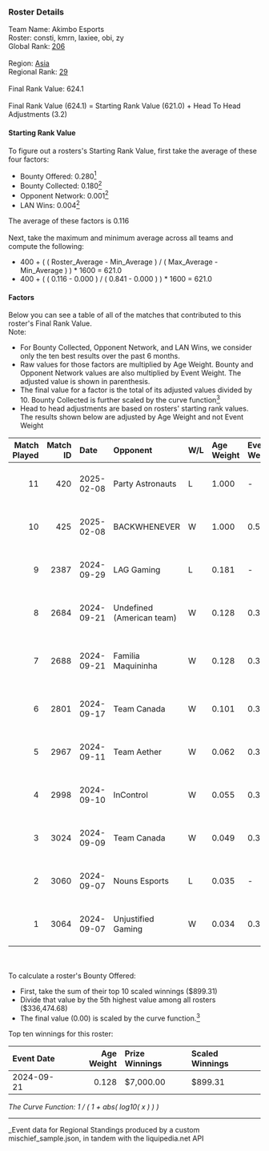 ### Roster Details<br />
Team Name: Akimbo Esports<br />
Roster: consti, kmrn, laxiee, obi, zy<br />
Global Rank: [206](../../standings_global_2025_03_01.md)<br />
<br />
Region: [Asia]( ../../standings_asia_2025_03_01.md)<br />
Regional Rank: [29]( ../../standings_asia_2025_03_01.md)<br />
<br />
Final Rank Value:  624.1<br />
<br />
Final Rank Value (624.1) = Starting Rank Value (621.0) + Head To Head Adjustments (3.2)<br />

#### Starting Rank Value<br />
To figure out a rosters's Starting Rank Value, first take the average of these four factors:<br />
- Bounty Offered: 0.280[<sup>1</sup>](#table2)
- Bounty Collected: 0.180[<sup>2</sup>](#table1)
- Opponent Network: 0.001[<sup>2</sup>](#table1)
- LAN Wins: 0.004[<sup>2</sup>](#table1)

The average of these factors is 0.116<br />
<br />
Next, take the maximum and minimum average across all teams and compute the following:<br />
- 400 + ( ( Roster_Average - Min_Average ) / ( Max_Average - Min_Average ) ) * 1600 = 621.0
- 400 + ( ( 0.116 - 0.000 ) / ( 0.841 - 0.000 ) ) * 1600 = 621.0


#### Factors<br />
Below you can see a table of all of the matches that contributed to this roster's Final Rank Value.<br />
Note:<br />

- For Bounty Collected, Opponent Network, and LAN Wins, we consider only the ten best results over the past 6 months.
- Raw values for those factors are multiplied by Age Weight. Bounty and Opponent Network values are also multiplied by Event Weight. The adjusted value is shown in parenthesis.
- The final value for a factor is the total of its adjusted values divided by 10. Bounty Collected is further scaled by the curve function[<sup>3</sup>](#curveFunction)
- Head to head adjustments are based on rosters' starting rank values. The results shown below are adjusted by Age Weight and not Event Weight
<span id="table1"></span><br />


| Match Played | Match ID | Date       | Opponent                  | W/L | Age Weight | Event Weight | Bounty Collected | Opponent Network | LAN Wins  | H2H Adj. | Roster                        |
| -: | -: | :- | :- | :- | :- | :- | :- | :- | :- | -: | :- |
|           11 |      420 | 2025-02-08 | Party Astronauts          | L   | 1.000      | -            | -                | -                | -         |    -7.89 | consti, kmrn, laxiee, obi, zy |
|           10 |      425 | 2025-02-08 | BACKWHENEVER              | W   | 1.000      | 0.565        | 0.000 (0.000)    | 0.000 (0.000)    | 0 (0.000) |     6.75 | consti, kmrn, laxiee, obi, zy |
|            9 |     2387 | 2024-09-29 | LAG Gaming                | L   | 0.181      | -            | -                | -                | -         |    -3.02 | kmrn, laxiee, N2o, obi, zy    |
|            8 |     2684 | 2024-09-21 | Undefined (American team) | W   | 0.128      | 0.372        | 0.002 (0.000)    | 0.027 (0.001)    | 0 (0.000) |     1.96 | kmrn, laxiee, N2o, obi, zy    |
|            7 |     2688 | 2024-09-21 | Familia Maquininha        | W   | 0.128      | 0.371        | 0.003 (0.000)    | 0.133 (0.006)    | 0 (0.000) |     2.22 | kmrn, N2o, obi, taggy, zy     |
|            6 |     2801 | 2024-09-17 | Team Canada               | W   | 0.101      | 0.371        | 0.000 (0.000)    | 0.040 (0.001)    | 0 (0.000) |     1.21 | kmrn, laxiee, N2o, obi, zy    |
|            5 |     2967 | 2024-09-11 | Team Aether               | W   | 0.062      | 0.371        | 0.000 (0.000)    | 0.016 (0.000)    | 0 (0.000) |     0.59 | kmrn, laxiee, N2o, obi, zy    |
|            4 |     2998 | 2024-09-10 | InControl                 | W   | 0.055      | 0.372        | 0.001 (0.000)    | 0.075 (0.002)    | 0 (0.000) |     0.89 | kmrn, laxiee, N2o, obi, zy    |
|            3 |     3024 | 2024-09-09 | Team Canada               | W   | 0.049      | 0.372        | 0.000 (0.000)    | 0.040 (0.001)    | 0 (0.000) |     0.59 | kmrn, laxiee, N2o, obi, zy    |
|            2 |     3060 | 2024-09-07 | Nouns Esports             | L   | 0.035      | -            | -                | -                | -         |    -0.39 | kmrn, laxiee, N2o, obi, zy    |
|            1 |     3064 | 2024-09-07 | Unjustified Gaming        | W   | 0.034      | 0.333        | 0.000 (0.000)    | 0.000 (0.000)    | 1 (0.034) |     0.24 | kmrn, laxiee, N2o, obi, zy    |

<br />
<span id="table2"></span><br />
To calculate a roster's Bounty Offered:<br />

- First, take the sum of their top 10 scaled winnings ($899.31)
- Divide that value by the 5th highest value among all rosters ($336,474.68)
- The final value (0.00) is scaled by the curve function.[<sup>3</sup>](#curveFunction)

Top ten winnings for this roster:<br />

| Event Date | Age Weight | Prize Winnings | Scaled Winnings |
| :- | -: | :- | :- |
| 2024-09-21 |      0.128 | $7,000.00      | $899.31         |


<span id="curveFunction"></span>_The Curve Function: 1 / ( 1 + abs( log10( x ) ) )_<br />

---
_Event data for Regional Standings produced by a custom mischief_sample.json, in tandem with the liquipedia.net API<br />

